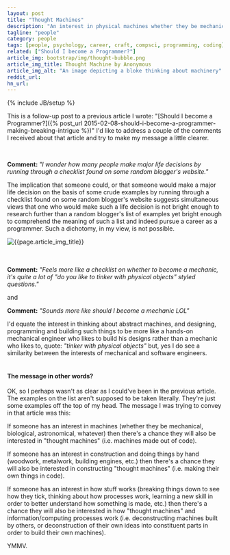 ```yaml
---
layout: post
title: "Thought Machines"
description: "An interest in physical machines whether they be mechanical, biological or astronomical may also indicate an interest in programming and thought machines"
tagline: "people"
category: people
tags: [people, psychology, career, craft, compsci, programming, coding]
related: ["Should I become a Programmer?"]
article_img: bootstrap/img/thought-bubble.png
article_img_title: Thought Machine by Anonymous
article_img_alt: "An image depicting a bloke thinking about machinery"
reddit_url:
hn_url:
---
```

{% include JB/setup %}
<div class="intro">
<div class="intro-txt">
<p>
This is a follow-up post to a previous article I wrote: <span markdown="span">"[Should I become a Programmer?]({% post_url 2015-02-08-should-i-become-a-programmer-making-breaking-intrigue %})"</span> I'd like to address a couple of the comments I received about that article and try to make my message a little clearer.
</p>
<br/>
<p>
<b>Comment: </b><i>"I wonder how many people make major life decisions by running through a checklist found on some random blogger's website."</i>
</p>
<p>
The implication that someone could, or that someone would make a major life decision on the basis of some crude examples by running through a checklist found on some random blogger's website suggests simultaneous views that one who would make such a life decision is not bright enough to research further than a random blogger's list of examples yet bright enough to comprehend the meaning of such a list and indeed pursue a career as a programmer. Such a dichotomy, in my view, is not possible.
</p>
</div>
<div class="intro-img-border">
<div class="intro-img-bevel">
<div class="intro-img">
<img class="article-image" alt="{{page.article_img_title}}" title="{{page.article_img_title}}" src="{{ASSET_PATH}}/{{page.article_img}}"/>
</div>
</div>
</div>
</div>
<br/>
<br/>

**Comment:** _"Feels more like a checklist on whether to become a mechanic, it's quite a lot of "do you like to tinker with physical objects" styled questions."_

and

**Comment:** _"Sounds more like should I become a mechanic LOL"_

I'd equate the interest in thinking about abstract machines, and designing, programming and building such things to be more like a hands-on mechanical engineer who likes to build his designs rather than a mechanic who likes to, quote: _"tinker with physical objects"_ but, yes I do see a similarity between the interests of mechanical and software engineers.
<br/>
<br/>

#### The message in other words?
OK, so I perhaps wasn't as clear as I could've been in the previous article. The examples on the list aren't supposed to be taken literally. They're just some examples off the top of my head. The message I was trying to convey in that article was this:

If someone has an interest in machines (whether they be mechanical, biological, astronomical, whatever) then there's a chance they will also be interested in "thought machines" (i.e. machines made out of code).

If someone has an interest in construction and doing things by hand (woodwork, metalwork, building engines, etc.) then there's a chance they will also be interested in constructing "thought machines" (i.e. making their own things in code).

If someone has an interest in how stuff works (breaking things down to see how they tick, thinking about how processes work, learning a new skill in order to better understand how something is made, etc.) then there's a chance they will also be interested in how "thought machines" and information/computing processes work (i.e. deconstructing machines built by others, or deconstruction of their own ideas into constituent parts in order to build their own machines).

YMMV.







